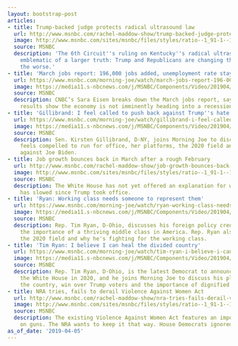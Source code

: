 ```yaml
---
layout: bootstrap-post
articles:
- title: Trump-backed judge protects radical ultrasound law
  url: http://www.msnbc.com/rachel-maddow-show/trump-backed-judge-protects-radical-ultrasound-law
  image: http://www.msnbc.com/sites/msnbc/files/styles/ratio--1_91-1--1200x630/public/ap_411201684881.jpg?itok=yuSIqH3g
  source: MSNBC
  description: 'The 6th Circuit''s ruling on Kentucky''s radical ultrasound law is
    emblematic of a larger truth: Trump and Republicans are changing the courts for
    the worse.'
- title: 'March jobs report: 196,000 jobs added, unemployment rate stays steady'
  url: https://www.msnbc.com/morning-joe/watch/march-jobs-report-196-000-jobs-added-unemployment-rate-stays-steady-1473200707670
  image: https://media11.s-nbcnews.com/j/MSNBC/Components/Video/201904/n_mj_brk_jobsreport_190405_1920x1080.nbcnews-fp-1200-630.jpg
  source: MSNBC
  description: CNBC’s Sara Eisen breaks down the March jobs report, saying the overall
    results show the economy is not imminently heading into a recession.
- title: 'Gillibrand: I feel called to push back against Trump''s hate'
  url: https://www.msnbc.com/morning-joe/watch/gillibrand-i-feel-called-to-push-back-against-trump-s-hate-1473197123881
  image: https://media11.s-nbcnews.com/j/MSNBC/Components/Video/201904/n_mj_gilli_190405_1920x1080.nbcnews-fp-1200-630.jpg
  source: MSNBC
  description: Sen. Kirsten Gillibrand, D-NY, joins Morning Joe to discuss why she
    feels compelled to run for office, her platforms, the 2020 field and allegations
    against Joe Biden.
- title: Job growth bounces back in March after a rough February
  url: http://www.msnbc.com/rachel-maddow-show/job-growth-bounces-back-march-after-rough-february
  image: http://www.msnbc.com/sites/msnbc/files/styles/ratio--1_91-1--1200x630/public/4.5.19.png?itok=FfJkkYBU
  source: MSNBC
  description: The White House has not yet offered an explanation for why job growth
    has slowed since Trump took office.
- title: 'Ryan: Working class needs someone to represent them'
  url: https://www.msnbc.com/morning-joe/watch/ryan-working-class-needs-someone-to-represent-them-1473184835884
  image: https://media11.s-nbcnews.com/j/MSNBC/Components/Video/201904/n_mj_ryan2_190405_1920x1080.nbcnews-fp-1200-630.jpg
  source: MSNBC
  description: Rep. Tim Ryan, D-Ohio, discusses his foreign policy credentials and
    the importance of a thriving middle class in America. Rep. Ryan also discusses
    the 2020 field and why he's fighting for the working class.
- title: 'Tim Ryan: I believe I can heal the divided country'
  url: https://www.msnbc.com/morning-joe/watch/tim-ryan-i-believe-i-can-heal-the-divided-country-1473179715877
  image: https://media11.s-nbcnews.com/j/MSNBC/Components/Video/201904/n_mj_ryan1_190405_1920x1080.nbcnews-fp-1200-630.jpg
  source: MSNBC
  description: Rep. Tim Ryan, D-Ohio, is the latest Democrat to announce his bid for
    the White House in 2020, and he joins Morning Joe to discuss his plan to unite
    the country, win over Trump voters and the importance of dignified jobs for Americans.
- title: NRA tries, fails to derail Violence Against Women Act
  url: http://www.msnbc.com/rachel-maddow-show/nra-tries-fails-derail-violence-against-women-act
  image: http://www.msnbc.com/sites/msnbc/files/styles/ratio--1_91-1--1200x630/public/182551894_video.jpg?itok=np6ZIUQH
  source: MSNBC
  description: The existing Violence Against Women Act features an important loophole
    on guns. The NRA wants to keep it that way. House Democrats ignored them.
as_of_date: '2019-04-05'
---
```


